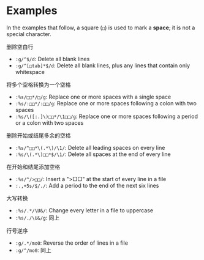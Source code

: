 # Examples

In the examples that follow, a square (`□`) is used to mark a **space**; it is not a special character.

删除空白行

- `:g/^$/d`: Delete all blank lines
- `:g/^[□tab]*$/d`: Delete all blank lines, plus any lines that contain only whitespace

将多个空格转换为一个空格

- `:%s/□□*/□/g`: Replace one or more spaces with a single space
- `:%s/:□□*/:□□/g`: Replace one or more spaces following a colon with two spaces
- `:%s/\([:.]\)□□*/\1□□/g`: Replace one or more spaces following a period or a colon with two spaces

删除开始或结尾多余的空格

- `:%s/^□□*\(.*\)/\1/`: Delete all leading spaces on every line
- `:%s/\(.*\)□□*$/\1/`: Delete all spaces at the end of every line

在开始和结尾添加空格

- `:%s/^/>□□/`: Insert a ">□□" at the start of every line in a file
- `:.,+5s/$/./`: Add a period to the end of the next six lines

大写转换

- `:%s/.*/\U&/`: Change every letter in a file to uppercase
- `:%s/./\U&/g`: 同上

行号逆序

- `:g/.*/mo0`: Reverse the order of lines in a file
- `:g/^/mo0`: 同上

